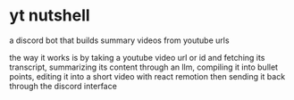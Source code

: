 # yt nutshell 
a discord bot that builds summary videos from youtube urls 

the way it works is by taking a youtube video url or id and fetching its transcript, summarizing its content through an llm, compiling it into bullet points, editing it into a short video with react remotion then sending it back through the discord interface 